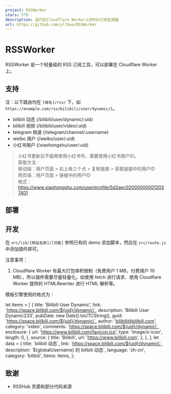 ```yaml
---
project: RSSWorker
stars: 579
description: 运行在Cloudflare Worker上的RSS订阅生成器
url: https://github.com/yllhwa/RSSWorker
---
```


RSSWorker
=========

RSSWorker 是一个轻量级的 RSS 订阅工具，可以部署在 Cloudflare Worker 上。

支持
--

注：以下路由均在 `[域名]/rss/` 下，如 `https://example.com/rss/bilibili/user/dynamic/1`。

-   bilibili 动态 (/bilibili/user/dynamic/:uid)
-   bilibili 视频 (/bilibili/user/video/:uid)
-   telegram 频道 (/telegram/channel/:username)
-   weibo 用户 (/weibo/user/:uid)
-   小红书用户 (/xiaohongshu/user/:uid)

> 小红书更新后不能再使用小红书号，需要使用小红书用户ID。  
> 获取方法：  
> 移动端：用户页面 > 右上角三个点 > 复制链接 > 获取链接中的用户ID  
> 网页端：用户页面 > 链接中的用户ID  
> 格式：https://www.xiaohongshu.com/user/profile/5d2aec020000000012037401

部署
--

开发
--

在 `src/lib/[网站名称]/[功能]` 参照已有的 demo 添加脚本，然后在 `src/route.js` 中添加插件即可。

注意事项：

1.  Cloudflare Worker 有最大打包体积限制（免费用户 1 MB，付费用户 10 MB），所以插件需要尽量轻量化。如使用 fetch 进行请求、使用 Cloudflare Worker 提供的 HTMLRewriter 进行 HTML 解析等。

模板引擎使用的格式为：

let items \= \[
	{
		title: 'Bilibili User Dynamic',
		link: \`https://space.bilibili.com/${uid}/dynamic\`,
		description: 'Bilibili User Dynamic233',
		pubDate: new Date().toUTCString(),
		guid: \`https://space.bilibili.com/${uid}/dynamic\`,
		author: 'bilibili@bilibili.com',
		category: 'video',
		comments: \`https://space.bilibili.com/${uid}/dynamic\`,
		enclosure: {
			url: 'https://www.bilibili.com/favicon.ico',
			type: 'image/x-icon',
			length: 0,
		},
		source: {
			title: 'Bilibili',
			url: 'https://www.bilibili.com',
		},
	},
\];
let data \= {
    title: \`bilibili 动态\`,
    link: \`https://space.bilibili.com/${uid}/dynamic\`,
    description: \`${globalUsername} 的 bilibili 动态\`,
    language: 'zh-cn',
    category: 'bilibili',
    items: items,
};

致谢
--

-   RSSHub 灵感和部分代码来源
